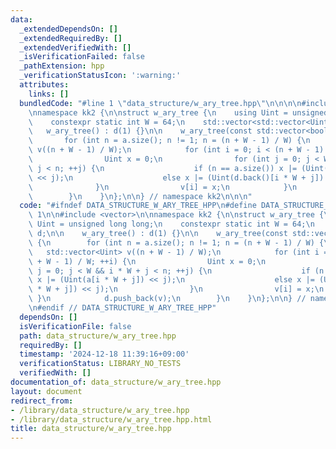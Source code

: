 ```yaml
---
data:
  _extendedDependsOn: []
  _extendedRequiredBy: []
  _extendedVerifiedWith: []
  _isVerificationFailed: false
  _pathExtension: hpp
  _verificationStatusIcon: ':warning:'
  attributes:
    links: []
  bundledCode: "#line 1 \"data_structure/w_ary_tree.hpp\"\n\n\n\n#include <vector>\n\
    \nnamespace kk2 {\n\nstruct w_ary_tree {\n    using Uint = unsigned long long;\n\
    \    constexpr static int W = 64;\n    std::vector<std::vector<Uint>> d;\n\n \
    \   w_ary_tree() : d(1) {}\n\n    w_ary_tree(const std::vector<bool> &a) {\n \
    \       for (int n = a.size(); n != 1; n = (n + W - 1) / W) {\n            std::vector<Uint>\
    \ v((n + W - 1) / W);\n            for (int i = 0; i < (n + W - 1) / W; ++i) {\n\
    \                Uint x = 0;\n                for (int j = 0; j < W && i * W +\
    \ j < n; ++j) {\n                    if (n == a.size()) x |= (Uint(a[i * W + j])\
    \ << j);\n                    else x |= (Uint(d.back()[i * W + j]) << j);\n  \
    \              }\n                v[i] = x;\n            }\n            d.push_back(v);\n\
    \        }\n    }\n};\n\n} // namespace kk2\n\n\n"
  code: "#ifndef DATA_STRUCTURE_W_ARY_TREE_HPP\n#define DATA_STRUCTURE_W_ARY_TREE_HPP\
    \ 1\n\n#include <vector>\n\nnamespace kk2 {\n\nstruct w_ary_tree {\n    using\
    \ Uint = unsigned long long;\n    constexpr static int W = 64;\n    std::vector<std::vector<Uint>>\
    \ d;\n\n    w_ary_tree() : d(1) {}\n\n    w_ary_tree(const std::vector<bool> &a)\
    \ {\n        for (int n = a.size(); n != 1; n = (n + W - 1) / W) {\n         \
    \   std::vector<Uint> v((n + W - 1) / W);\n            for (int i = 0; i < (n\
    \ + W - 1) / W; ++i) {\n                Uint x = 0;\n                for (int\
    \ j = 0; j < W && i * W + j < n; ++j) {\n                    if (n == a.size())\
    \ x |= (Uint(a[i * W + j]) << j);\n                    else x |= (Uint(d.back()[i\
    \ * W + j]) << j);\n                }\n                v[i] = x;\n           \
    \ }\n            d.push_back(v);\n        }\n    }\n};\n\n} // namespace kk2\n\
    \n#endif // DATA_STRUCTURE_W_ARY_TREE_HPP"
  dependsOn: []
  isVerificationFile: false
  path: data_structure/w_ary_tree.hpp
  requiredBy: []
  timestamp: '2024-12-18 11:39:16+09:00'
  verificationStatus: LIBRARY_NO_TESTS
  verifiedWith: []
documentation_of: data_structure/w_ary_tree.hpp
layout: document
redirect_from:
- /library/data_structure/w_ary_tree.hpp
- /library/data_structure/w_ary_tree.hpp.html
title: data_structure/w_ary_tree.hpp
---
```

